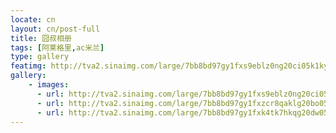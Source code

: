 ```yaml
---
locate: cn
layout: cn/post-full
title: 囧叔相册
tags: [阿莱格里,ac米兰]
type: gallery
featimg: http://tva2.sinaimg.com/large/7bb8bd97gy1fxs9eblz0ng20ci05k1ky.gif
gallery:
    - images:
      - url: http://tva2.sinaimg.com/large/7bb8bd97gy1fxs9eblz0ng20ci05k1ky.gif
      - url: http://tva2.sinaimg.com/large/7bb8bd97gy1fxzcr8qaklg20bo055npf.gif
      - url: http://tva2.sinaimg.com/large/7bb8bd97gy1fxk4tk7hkqg20dw05kx6r.gif
---
```

